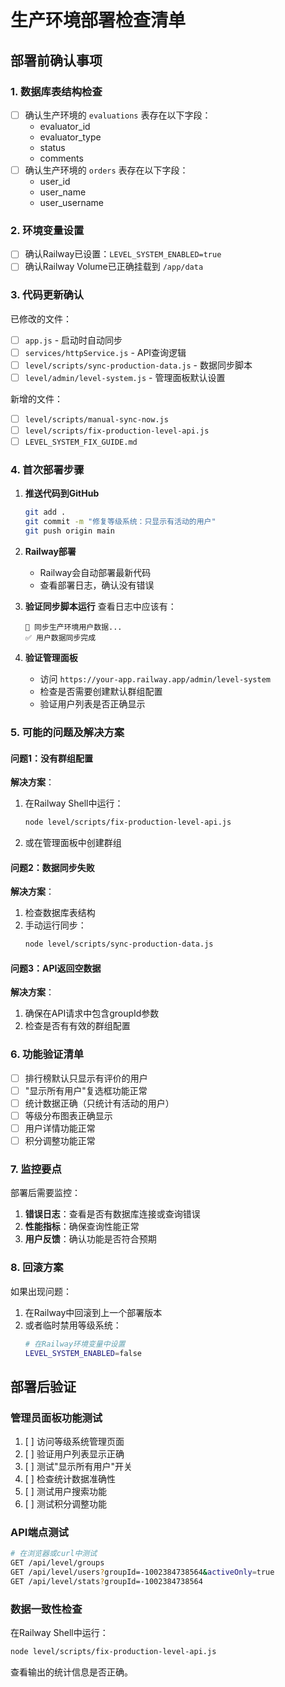 # 生产环境部署检查清单

## 部署前确认事项

### 1. 数据库表结构检查
- [ ] 确认生产环境的 `evaluations` 表存在以下字段：
  - evaluator_id
  - evaluator_type
  - status
  - comments
- [ ] 确认生产环境的 `orders` 表存在以下字段：
  - user_id
  - user_name
  - user_username

### 2. 环境变量设置
- [ ] 确认Railway已设置：`LEVEL_SYSTEM_ENABLED=true`
- [ ] 确认Railway Volume已正确挂载到 `/app/data`

### 3. 代码更新确认
已修改的文件：
- [ ] `app.js` - 启动时自动同步
- [ ] `services/httpService.js` - API查询逻辑
- [ ] `level/scripts/sync-production-data.js` - 数据同步脚本
- [ ] `level/admin/level-system.js` - 管理面板默认设置

新增的文件：
- [ ] `level/scripts/manual-sync-now.js`
- [ ] `level/scripts/fix-production-level-api.js`
- [ ] `LEVEL_SYSTEM_FIX_GUIDE.md`

### 4. 首次部署步骤

1. **推送代码到GitHub**
   ```bash
   git add .
   git commit -m "修复等级系统：只显示有活动的用户"
   git push origin main
   ```

2. **Railway部署**
   - Railway会自动部署最新代码
   - 查看部署日志，确认没有错误

3. **验证同步脚本运行**
   查看日志中应该有：
   ```
   🔄 同步生产环境用户数据...
   ✅ 用户数据同步完成
   ```

4. **验证管理面板**
   - 访问 `https://your-app.railway.app/admin/level-system`
   - 检查是否需要创建默认群组配置
   - 验证用户列表是否正确显示

### 5. 可能的问题及解决方案

#### 问题1：没有群组配置
**解决方案**：
1. 在Railway Shell中运行：
   ```bash
   node level/scripts/fix-production-level-api.js
   ```
2. 或在管理面板中创建群组

#### 问题2：数据同步失败
**解决方案**：
1. 检查数据库表结构
2. 手动运行同步：
   ```bash
   node level/scripts/sync-production-data.js
   ```

#### 问题3：API返回空数据
**解决方案**：
1. 确保在API请求中包含groupId参数
2. 检查是否有有效的群组配置

### 6. 功能验证清单

- [ ] 排行榜默认只显示有评价的用户
- [ ] "显示所有用户"复选框功能正常
- [ ] 统计数据正确（只统计有活动的用户）
- [ ] 等级分布图表正确显示
- [ ] 用户详情功能正常
- [ ] 积分调整功能正常

### 7. 监控要点

部署后需要监控：
1. **错误日志**：查看是否有数据库连接或查询错误
2. **性能指标**：确保查询性能正常
3. **用户反馈**：确认功能是否符合预期

### 8. 回滚方案

如果出现问题：
1. 在Railway中回滚到上一个部署版本
2. 或者临时禁用等级系统：
   ```bash
   # 在Railway环境变量中设置
   LEVEL_SYSTEM_ENABLED=false
   ```

## 部署后验证

### 管理员面板功能测试
1. [ ] 访问等级系统管理页面
2. [ ] 验证用户列表显示正确
3. [ ] 测试"显示所有用户"开关
4. [ ] 检查统计数据准确性
5. [ ] 测试用户搜索功能
6. [ ] 测试积分调整功能

### API端点测试
```bash
# 在浏览器或curl中测试
GET /api/level/groups
GET /api/level/users?groupId=-1002384738564&activeOnly=true
GET /api/level/stats?groupId=-1002384738564
```

### 数据一致性检查
在Railway Shell中运行：
```bash
node level/scripts/fix-production-level-api.js
```
查看输出的统计信息是否正确。 